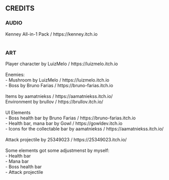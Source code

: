 <h2>CREDITS</h2>
<h3>AUDIO</h3>
Kenney All-in-1 Pack / https://kenney.itch.io <br>
<br>
<h3>ART</h3>
Player character by LuizMelo / https://luizmelo.itch.io <br>
<br>
Enemies: <br>
- Mushroom by LuizMelo / https://luizmelo.itch.io <br>
- Boss by Bruno Farias / https://bruno-farias.itch.io <br>
<br>
Items by aamatniekss / https://aamatniekss.itch.io/ <br>
Environment by brullov / https://brullov.itch.io/ <br>
<br>
UI Elements <br>
- Boss health bar by Bruno Farias / https://bruno-farias.itch.io <br>
- Health bar, mana bar by Gowl / https://gowldev.itch.io <br>
- Icons for the collectable bar by aamatniekss / https://aamatniekss.itch.io/ <br>
<br>
Attack projectile by 25349023 / https://25349023.itch.io/ <br>
<br>
Some elements got some adjustmenst by myself: <br>
    - Health bar <br>
    - Mana bar <br>
    - Boss health bar <br>
    - Attack projectile <br>